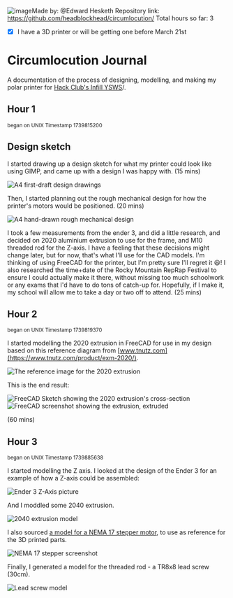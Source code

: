 ![image](https://github.com/user-attachments/assets/15292bdf-9b51-4f22-abb6-e0367866a667)Made by: @Edward Hesketh
Repository link: https://github.com/headblockhead/circumlocution/
Total hours so far: 3

- [x] I have a 3D printer or will be getting one before March 21st

# Circumlocution Journal

A documentation of the process of designing, modelling, and making my polar printer for [Hack Club's Infill YSWS](https://infill.hackclub.com/)/.

## Hour 1

<sup>began on UNIX Timestamp 1739815200</sup>

## Design sketch 

I started drawing up a design sketch for what my printer could look like using GIMP, and came up with a design I was happy with.
(15 mins)

![A4 first-draft design drawings](https://cdn.hack.pet/slackcdn/d91bc4b31b23c046a705fee6ea968fa4.png)

Then, I started planning out the rough mechanical design for how the printer's motors would be positioned.
(20 mins)

![A4 hand-drawn rough mechanical design](https://cdn.hackclubber.dev/slackcdn/0cba194f1f4cf945c3f0f4cda7f216af.png)

I took a few measurements from the ender 3, and did a little research, and decided on 2020 aluminium extrusion to use for the frame, and M10 threaded rod for the Z-axis. I have a feeling that these decisions might change later, but for now, that's what I'll use for the CAD models. I'm thinking of using FreeCAD for the printer, but I'm pretty sure I'll regret it 😆! I also researched the time+date of the Rocky Mountain RepRap Festival to ensure I could actually make it there, without missing too much schoolwork or any exams that I'd have to do tons of catch-up for. Hopefully, if I make it, my school will allow me to take a day or two off to attend.
(25 mins)

## Hour 2

<sup>began on UNIX Timestamp 1739819370</sup>

I started modelling the 2020 extrusion in FreeCAD for use in my design based on this reference diagram from [www.tnutz.com](https://www.tnutz.com/product/exm-2020/).

![The reference image for the 2020 extrusion](https://cdn.hackclubber.dev/slackcdn/7771bdcac71cdee5df4468b976001336.png)

This is the end result:

![FreeCAD Sketch showing the 2020 extrusion's cross-section](https://cdn.hackclubber.dev/slackcdn/1f70b50b7acbe0344b657bcd1724ec4a.png)
![FreeCAD screenshot showing the extrusion, extruded](https://cdn.hack.pet/slackcdn/8ca8864171033d78c575cc6f35eb8825.png)

(60 mins)

## Hour 3

<sup>began on UNIX Timestamp 1739885638</sup>

I started modelling the Z axis. I looked at the design of the Ender 3 for an example of how a Z-axis could be assembled:

![Ender 3 Z-Axis picture](https://cdn.hackclubber.dev/slackcdn/60de35011490539cf4fd5e0239219243.png)

And I moddled some 2040 extrusion.

![2040 extrusion model](https://cdn.hackclubber.dev/slackcdn/94690d0a2c914efde01b9fe4447c6ce6.png)

I also sourced [a model for a NEMA 17 stepper motor](https://www.thingiverse.com/thing:6761583/files), to use as reference for the 3D printed parts.

![NEMA 17 stepper screenshot](https://cdn.hackclubber.dev/slackcdn/40f02e0b98249b96c1ccbab54d68d6bd.png)

Finally, I generated a model for the threaded rod - a TR8x8 lead screw (30cm).

![Lead screw model](https://cdn.hackclubber.dev/slackcdn/6c7c4cf13d735035023bc473e769a3a6.png)
